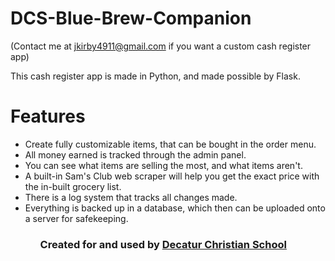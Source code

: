 # DCS-Blue-Brew-Companion



(Contact me at jkirby4911@gmail.com if you want a custom cash register app)

This cash register app is made in Python, and made possible by Flask.
<h1>Features</h1>
<ul>
  <li>Create fully customizable items, that can be bought in the order menu.</li>
  <li>All money earned is tracked through the admin panel.</li>
  <li>You can see what items are selling the most, and what items aren't.</li>
  <li>A built-in Sam's Club web scraper will help you get the exact price with the in-built grocery list.</li>
  <li>There is a log system that tracks all changes made.</li>
  <li>Everything is backed up in a database, which then can be uploaded onto a server for safekeeping.</li>
<ul>

<h3> Created for and used by <a href="decaturchristian.net"> Decatur Christian School <a/> </h3>

